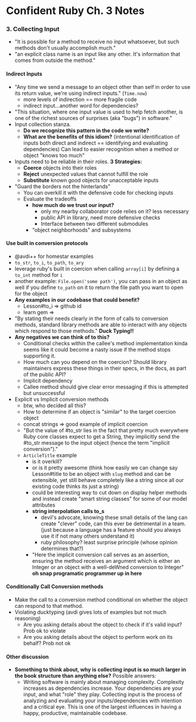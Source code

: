 # Confident Ruby Ch. 3 Notes

### 3. Collecting Input

- "It is possible for a method to receive no input whatsoever, but such methods don't usually accomplish much."
- "an explicit class name is an input like any other. It's information that comes from outside the method."

#### Indirect Inputs
- "Any time we send a message to an object other than self in order to use its return value, we're using indirect inputs." (`Time.now`)
  - more levels of indirection == more fragile code
  - indirect input...another word for dependencies?
- "This situation, where one input value is used to help fetch another, is one of the richest sources of surprises (aka "bugs") in software."
- Input collection stanza.
  - **Do we recognize this pattern in the code we write?**
  - **What are the benefits of this idiom?** (intentional identification of inputs both direct and indirect == identifying and evaluating dependencies) Can lead to easier recognition when a method or object "knows too much"
- Inputs need to be reliable in their roles. **3 Strategies:**
  - **Coerce** objects into their roles
  - **Reject** unexpected values that cannot fulfill the role
  - **Substitute**  known good objects for unacceptable inputs
- "Guard the borders not the hinterlands"
  - You can overkill it with the defensive code for checking inputs
  - Evaluate the tradeoffs
    - **how much do we trust our input?**
      - only my nearby collaborator code relies on it? less necessary
      - public API in library, need more defensive checks
      - Interface between two different submodules
    - "object neighborhoods" and subsystems

#### Use built in conversion protocols
- @avdi++ for homestar examples
- `to_str`, `to_i`, `to_path`, `to_ary`
- leverage ruby's built in coercion when calling `array[i]` by defining a `to_int` method for `i`
- another example: `File.open('some path')`, you can pass in an object as well if you define `to_path` on it to return the file path you want to open for the object
- **Any examples in our codebase that could benefit?**
  - Lesson#to_i => github id
  - learn gem =>
- "By stating their needs clearly in the form of calls to conversion methods, standard library methods are able to interact with any objects which respond to those methods." **Duck Typing!!**
- **Any negatives we can think of to this?**
  - Conditional checks within the callee's method implementation kinda seems like it could become a nasty issue if the method stops supporting it.
  - How much can you depend on the coercion? Should library maintainers express these things in their specs, in the docs, as part of the public API?
  - Implicit dependency
  - Callee method should give clear error messaging if this is attempted but unsuccessful
- Explicit vs Implicit conversion methods
  - btw, who decided all this?
  - How to determine if an object is "similar" to the target coercion object
  - concat strings => good example of implicit coercion
  - "But the value of #to_str lies in the fact that pretty much everywhere Ruby core classes expect to get a String, they implicitly send the #to_str message to the input object (hence the term "implicit conversion")."
  - `ArticleTitle` example
    - is it overkill?
    - or is it pretty awesome (think how easily we can change say Lesson#title to be an object with `slug` method and can be extensible, yet still behave completely like a string since all our existing code thinks its just a string)
    - could be interesting way to cut down on display helper methods and instead create "smart string classes" for some of our model attributes
    - **string interpolation calls to_s**
      - devil's advocate, knowing these small details of the lang can create "clever" code, can this ever be detrimental in a team. (just because a language has a feature should you always use it if not many others understand it)
      - ruby philosophy? least surprise principle (whose opinion determines that?)
    - "Here the implicit conversion call serves as an assertion, ensuring the method receives an argument which is either an Integer or an object with a well-deWned conversion to Integer" **oh snap programatic programmer up in here**

#### Conditionally Call Conversion methods

- Make the call to a conversion method conditional on whether the object can respond to that method.
- Violating ducktyping (avdi gives lots of examples but not much reasoning)
  - Are you asking details about the object to check if it's valid input? Prob ok to violate
  - Are you asking details about the object to perform work on its behalf? Prob not ok

#### Other discussion

- **Something to think about, why is collecting input is so much larger in the book structure than anything else?** Possible answers:
  - Writing software is mainly about managing complexity. Complexity increases as dependencies increase. Your dependencies are your input, and what "role" they play. Collecting input is the process of analyzing and evaluating your inputs/dependencies with intention and a critical eye. This is one of the largest influences in having a happy, productive, maintainable codebase.
